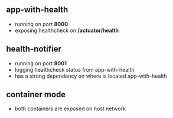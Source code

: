 ## app-with-health
- running on port **8000**
- exposing healthcheck on **/actuator/health**

## health-notifier
- running on port **8001**
- logging healthcheck status from app-with-health
- has a strong dependency on where is located app-with-health

## container mode
- both containers are exposed on host network